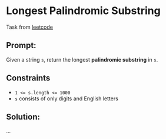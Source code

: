 # Longest Palindromic Substring

Task from [leetcode](https://leetcode.com/problems/longest-palindromic-substring/)

## Prompt:

Given a string `s`, return the longest **palindromic substring** in `s`.

## Constraints

-   `1 <= s.length <= 1000`
-   `s` consists of only digits and English letters

## Solution:

...
